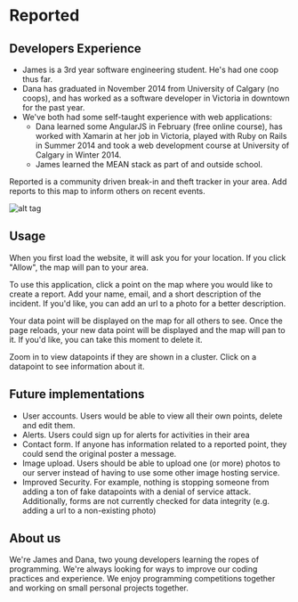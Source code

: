 # Reported

## Developers Experience 
- James is a 3rd year software engineering student. He's had one coop thus far. 
- Dana has graduated in November 2014 from University of Calgary (no coops), and has worked as a software developer in Victoria in downtown for the past year. 
- We've both had some self-taught experience with web applications:
  - Dana learned some AngularJS in February (free online course), has worked with Xamarin at her job in Victoria, played with Ruby on Rails in Summer 2014 and took a web development course at University of Calgary in Winter 2014. 
  - James learned the MEAN stack as part of and outside school. 

Reported is a community driven break-in and theft tracker in your area. Add reports to this map to inform others on recent events.

![alt tag](http://i.imgur.com/SY3jEdw.png)

## Usage
When you first load the website, it will ask you for your location. If you click "Allow", the map will pan to your area. 

To use this application, click a point on the map where you would like to create a report. Add your name, email, and a short description of the incident. If you'd like, you can add an url to a photo for a better description.

Your data point will be displayed on the map for all others to see. Once the page reloads, your new data point will be displayed and the map will pan to it. If you'd like, you can take this moment to delete it.

Zoom in to view datapoints if they are shown in a cluster. Click on a datapoint to see information about it. 

## Future implementations 
 - User accounts. Users would be able to view all their own points, delete and edit them. 
 - Alerts. Users could sign up for alerts for activities in their area
 - Contact form. If anyone has information related to a reported point, they could send the original poster a message. 
 - Image upload. Users should be able to upload one (or more) photos to our server instead of having to use some other image hosting service. 
 - Improved Security. For example, nothing is stopping someone from adding a ton of fake datapoints with a denial of service attack. Additionally, forms are not currently checked for data integrity (e.g. adding a url to a non-existing photo)

## About us 
We're James and Dana, two young developers learning the ropes of programming. We're always looking for ways to improve our coding practices and experience. We enjoy programming competitions together and working on small personal projects together. 
